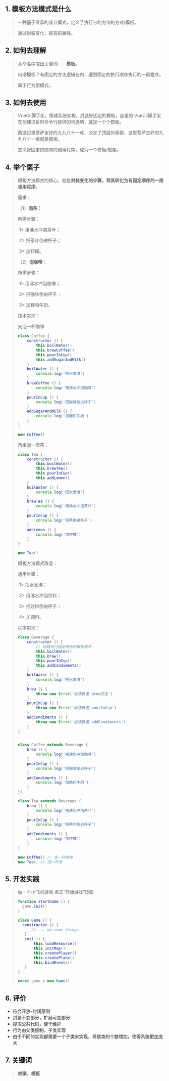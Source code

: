 ## 1. 模板方法模式是什么

> 一种基于继承的设计模式，定义了执行它的方法的方式/模板。
>
> 通过封装变化，提高拓展性。



## 2. 如何去理解

> 从命名中取出关键词——**模板**。
>
> 何谓模板？有固定的方法逻辑在内，遵照固定的执行顺序执行的一段程序。
>
> 属于行为型模式。



## 3. 如何去使用

> VueCli脚手架，搭建系统架构，封装好固定的模板，这里的 VueCli脚手架在创建项目时命令行提供的可选项，就是一个个模板。
>
> 西游记里菩萨定好的九九八十一难，决定了顶层的骨架，这里菩萨定好的九九八十一难就是模板。
>
> 定义好固定的顺序的调用程序，成为一个模板/框架。



## 4. 举个栗子

> 模板方法模式的核心，就是**封装变化的步骤，将其转化为有固定顺序的一段调用程序**。
>
>
>
> 需求：
>
> （1）**泡茶：**
>
> 所需步骤：
>
> ​	1> 用沸水冲泡茶叶；
>
> ​	2> 把茶叶倒进杯子；
>
> ​	3> 加柠檬。
>
>
>
> （2）**泡咖啡：**
>
> 所需步骤：
>
> ​	1> 用沸水冲泡咖啡；
>
> ​	2> 把咖啡倒进杯子；
>
> ​	3> 加糖和牛奶。
>
>
>
> 技术实现：
>
> 先泡一杯咖啡
>
> ```javascript
> class Coffee {
>     constructor () {
>         this.boilWater()
>         this.brewCoffee()
>         this.pourInCup()
>         this.addSugarAndMilk()
>     }
>     boilWater () {
>         console.log('把水煮沸')
>     }
>     brewCoffee () {
>         console.log('用沸水冲泡咖啡')
>     }
>     pourInCup () {
>         console.log('把咖啡倒进杯子')
>     }
>     addSugarAndMilk () {
>         console.log('加糖和牛奶')
>     }
> }
> 
> new Coffee()
> ```
>
> 再来泡一壶茶：
>
> ```javascript
> class Tea {
>     constructor () {
>         this.boilWater()
>         this.brewTea()
>         this.pourInCup()
>         this.addLemon()
>     }
>     boilWater () {
>         console.log('把水煮沸')
>     }
>     brewTea () {
>         console.log('用沸水冲泡茶叶')
>     }
>     pourInCup () {
>         console.log('把茶倒进杯子')
>     }
>     addLemon () {
>         console.log('加柠檬')
>     }
> }
> 
> new Tea()
> ```
>
>
>
> 模板方法模式改造：
>
> 通用步骤：
>
> ​	1> 把水煮沸；
>
> ​	2> 用沸水冲泡饮料；
>
> ​	3> 把饮料倒进杯子；
>
> ​	4> 加调料。
>
>
>
> 程序实现：
>
> ```javascript
> class Beverage {
>     constructor () {
>         // 构建执行固定顺序的模板程序
>         this.boilWater()
>         this.brew()
>         this.pourInCup()
>         this.addCondiments()
>     }
>     boilWater () {
>         console.log('把水煮沸')
>     }
>     brew () {
>         throw new Error('必须传递 brew方法')
>     }
>     pourInCup () {
>         throw new Error('必须传递 pourInCup')
>     }
>     addCondiments () {
>         throw new Error('必须传递 addCondiments')
>     }
> }
> 
> 
> class Coffee extends Beverage {
>     brew () {
>         console.log('用沸水冲泡咖啡')
>     }
>     pourInCup () {
>         console.log('把咖啡倒进杯子')
>     }
>     addCondiments () {
>         console.log('加糖和牛奶')
>     }
> })
> 
> class Tea extends Beverage {
>     brew () {
>         console.log('用沸水冲泡茶叶')
>     }
>     pourInCup () {
>         console.log('把茶叶倒进杯子')
>     }
>     addCondiments () {
>         console.log('加柠檬')
>     }
> }
> 
> new Coffee() // 泡一杯咖啡
> new Tea() // 泡一杯茶
> ```



## 5. 开发实践

>做一个小飞机游戏
>点击“开始游戏”按钮
>
>```javascript
>function startGame () {
>   game.init()
>}
>
>class Game () {
>	constructor () {
>       // ... do some things
>    }
>    init () {
>        this.loadResource()
>        this.initMap()
>        this.createPlayer()
>        this.createPlane()
>        this.bindEvents()
>    }
>}
>
>const game = new Game()
>```



## 6. 评价

* 符合开放-封闭原则
* 封装不变部分，扩展可变部分
* 提取公共代码，便于维护
* 行为由父类控制，子类实现
* 由于不同的实现都需要一个子类来实现，导致类的个数增加，使得系统更加庞大



## 7. 关键词

> **继承**、**模板**
